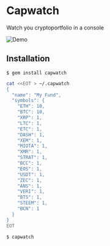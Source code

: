 # Capwatch

Watch you cryptoportfolio in a console

![Demo](https://i.imgur.com/XioyQQo.png)

## Installation

    $ gem install capwatch

```bash
cat <<EOT > ~/.capwatch
{
  "name": "My Fund",
  "symbols": {
    "ETH": 10,
    "BTC": 10,
    "XRP": 1,
    "LTC": 1,
    "ETC": 1,
    "DASH": 1,
    "XEM": 1,
    "MIOTA": 1,
    "XMR": 1,
    "STRAT": 1,
    "BCC": 1,
    "EOS": 1,
    "USDT": 1,
    "ZEC": 1,
    "ANS": 1,
    "VERI": 1,
    "BTS": 1,
    "STEEM": 1,
    "BCN": 1
  }
}
EOT
```

    $ capwatch
